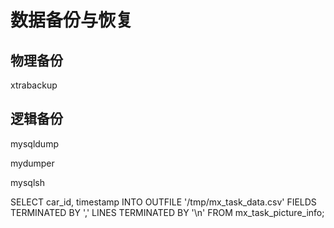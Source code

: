 # 数据备份与恢复

## 物理备份

xtrabackup

## 逻辑备份

mysqldump

mydumper

mysqlsh

SELECT car_id, timestamp
INTO OUTFILE '/tmp/mx_task_data.csv'
FIELDS TERMINATED BY ',' 
LINES TERMINATED BY '\n'
FROM mx_task_picture_info;